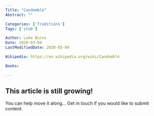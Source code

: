 ```yaml
---
Title: "Candomblé"
Abstract: ""

Categories: ['Traditions']
Tags: ['stub']

Author: Luke Burns
Date: 2020-03-04
LastModifiedDate: 2020-03-04

Wikipedia: https://en.wikipedia.org/wiki/Candomblé

Books:

---
```


## This article is still growing!
You can help move it along... Get in touch if you would like to submit content.